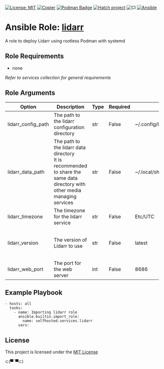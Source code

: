 [![License: MIT](https://img.shields.io/badge/License-MIT-yellow.svg)](LICENSE)
[![Copier](https://img.shields.io/endpoint?url=https://raw.githubusercontent.com/copier-org/copier/master/img/badge/badge-grayscale-inverted-border.json)](https://github.com/copier-org/copier)
[![Podman Badge](https://img.shields.io/badge/Podman-892CA0?logo=podman&logoColor=white)](https://podman.io/)
[![Hatch project](https://img.shields.io/badge/%F0%9F%A5%9A-Hatch-4051b5.svg)](https://github.com/pypa/hatch)
![CI](https://github.com/ansible-selfhosted/selfhosted.services.lidarr/actions/workflows/ci.yml/badge.svg)
[![Ansible](https://img.shields.io/badge/Ansible-Molecule-EE0000?style=plastic&logo=ansible&logoColor=white)](https://github.com/ansible/molecule)

<!-- BEGIN_ANSIBLE_DOCS -->

# Ansible Role: [lidarr](https://wiki.servarr.com/en/lidarr)

A role to deploy Lidarr using rootless Podman with systemd

## Role Requirements

- none

*Refer to services collection for general requirements*

## Role Arguments

|Option|Description|Type|Required|Default|choices|
|---|---|---|---|---|---|
|lidarr_config_path|The path to the lidarr configuration directory|str|False|~/.config/lidarr/|
|lidarr_data_path|The path to the lidarr data directory<br>It is recommended to share the same data directory with other media managing services|str|False|~/.local/share/containers/storage/media|
|lidarr_timezone|The timezone for the lidarr service|str|False|Etc/UTC|
|lidarr_version|The version of Lidarr to use|str|False|latest|- latest<br>- develop<br>- nightly
|lidarr_web_port|The port for the web server|int|False|8686|


## Example Playbook

```
- hosts: all
  tasks:
    - name: Importing lidarr role
      ansible.builtin.import_role:
        name: selfhosted.services.lidarr
      vars:
```

## License

This project is licensed under the [MIT License](LICENSE)


⊂(▀¯▀⊂)

<!-- END_ANSIBLE_DOCS -->
